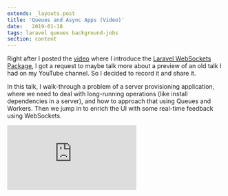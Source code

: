 ```yaml
---
extends: _layouts.post
title: 'Queues and Async Apps (Video)'
date:   2019-01-18
tags: laravel queues background-jobs
section: content
---
```


Right after I posted the [video](https://www.youtube.com/watch?v=GtphrhnFwZQ) where I introduce the [Laravel WebSockets Package](https://beyondco.de/docs/laravel-websockets/getting-started/introduction), I got a request to maybe talk more about a preview of an old talk I had on my YouTube channel. So I decided to record it and share it.

In this talk, I walk-through a problem of a server provisioning application, where we need to deal with long-running operations (like install dependencies in a server), and how to approach that using Queues and Workers. Then we jump in to enrich the UI with some real-time feedback using WebSockets.

<div class="embed-responsive">
  <iframe src="https://www.youtube.com/embed/mhmkap7jdu8" frameborder="0" allow="accelerometer; autoplay; encrypted-media; gyroscope; picture-in-picture" allowfullscreen></iframe>
</div>